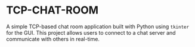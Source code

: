 # TCP-CHAT-ROOM
A simple TCP-based chat room application built with Python using `tkinter` for the GUI. This project allows users to connect to a chat server and communicate with others in real-time.

